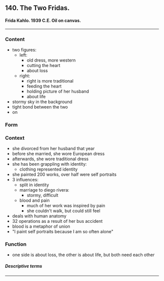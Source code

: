 <!-- order:13 -->
## 140. The Two Fridas. 

#### Frida Kahlo. 1939 C.E. Oil on canvas.

---

### Content
- two figures:
  - left:
    - old dress, more western
    - cutting the heart
    - about loss
  - right:
    - right is more traditional
    - feeding the heart
    - holding picture of her husband 
    - about life
- stormy sky in the background
- tight bond between the two
- on

### Form

### Context
- she divorced from her husband that year
- before she married, she wore European dress
- afterwards, she wore traditional dress
- she has been grappling with identity:
  - clothing represented identity
- she painted 200 works, over half were self portraits
- 3 influences:
  - split in identity
  - marriage to diego rivera:
    - stormy, difficult
  - blood and pain
    - much of her work was inspired by pain
    - she couldn't walk, but could still feel
- deals with human anatomy 
- 32 operations as a result of her bus accident
- blood is a metaphor of union
- "I paint self portraits because I am so often alone"

### Function
- one side is about loss, the other is about life, but both need each other

##### Descriptive terms

---
